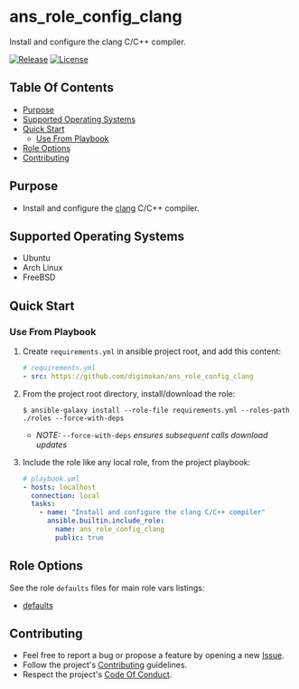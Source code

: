 # ans_role_config_clang

Install and configure the clang C/C++ compiler.

[![Release](https://img.shields.io/github/release/digimokan/ans_role_config_clang.svg?label=release)](https://github.com/digimokan/ans_role_config_clang/releases/latest "Latest Release Notes")
[![License](https://img.shields.io/badge/license-MIT-blue.svg?label=license)](LICENSE.md "Project License")

## Table Of Contents

* [Purpose](#purpose)
* [Supported Operating Systems](#supported-operating-systems)
* [Quick Start](#quick-start)
    * [Use From Playbook](#use-from-playbook)
* [Role Options](#role-options)
* [Contributing](#contributing)

## Purpose

* Install and configure the [clang](https://clang.llvm.org/) C/C++ compiler.

## Supported Operating Systems

* Ubuntu
* Arch Linux
* FreeBSD

## Quick Start

### Use From Playbook

1. Create `requirements.yml` in ansible project root, and add this content:

   ```yaml
   # requirements.yml
   - src: https://github.com/digimokan/ans_role_config_clang
   ```

2. From the project root directory, install/download the role:

   ```shell
   $ ansible-galaxy install --role-file requirements.yml --roles-path ./roles --force-with-deps
   ```

   * _NOTE:_ `--force-with-deps` _ensures subsequent calls download updates_

3. Include the role like any local role, from the project playbook:

   ```yaml
   # playbook.yml
   - hosts: localhost
     connection: local
     tasks:
       - name: "Install and configure the clang C/C++ compiler"
         ansible.builtin.include_role:
           name: ans_role_config_clang
           public: true
   ```

## Role Options

See the role `defaults` files for main role vars listings:

  * [defaults](../defaults/main/)

## Contributing

* Feel free to report a bug or propose a feature by opening a new
  [Issue](https://github.com/digimokan/ans_role_config_clang/issues).
* Follow the project's [Contributing](CONTRIBUTING.md) guidelines.
* Respect the project's [Code Of Conduct](CODE_OF_CONDUCT.md).

